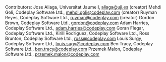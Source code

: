 Contributors:
Jose Aliaga, Universitat Jaume I, aliaga@uji.es (creator)
Mehdi Goli, Codeplay Software Ltd., mehdi.goli@codeplay.com (creator)
Ruyman Reyes, Codeplay Software Ltd., ruyman@codeplay.com (creator)
Gordon Brown, Codeplay Software Ltd.,  <gordon@codeplay.com>
Adam Harries, Codeplay Software Ltd.,  <adam.harries@codeplay.com>
Goran Flegar, Codeplay Software Ltd.,
Kirill Rodriguez, Codeplay Software Ltd., 
Ross Brunton, Codeplay Software Ltd., <ross@codeplay.com>
Louis Surgy, Codeplay Software Ltd., <louis.sugy@codeplay.com>
Ben Tracy, Codeplay Software Ltd., <ben.tracy@codeplay.com>
Przemek Malon, Codeplay Software Ltd., <przemek.malon@codeplay.com>
